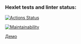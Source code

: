 ### Hexlet tests and linter status:
[![Actions Status](https://github.com/Polyquid/frontend-project-11/actions/workflows/hexlet-check.yml/badge.svg)](https://github.com/Polyquid/frontend-project-11/actions)

[![Maintainability](https://api.codeclimate.com/v1/badges/ed916414b5006f1803e0/maintainability)](https://codeclimate.com/github/Polyquid/frontend-project-11/maintainability)

[Демо](https://frontend-project-11-gamma-three.vercel.app/)